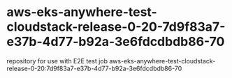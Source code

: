 # aws-eks-anywhere-test-cloudstack-release-0-20-7d9f83a7-e37b-4d77-b92a-3e6fdcdbdb86-70
repository for use with E2E test job aws-eks-anywhere-test-cloudstack-release-0-20:7d9f83a7-e37b-4d77-b92a-3e6fdcdbdb86-70
